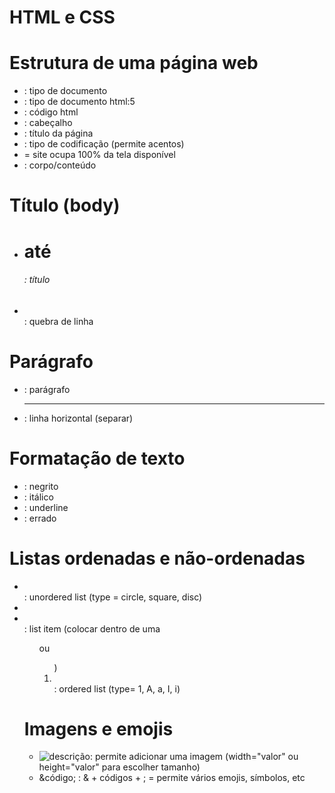 # HTML e CSS

# Estrutura de uma página web
* <doctype>: tipo de documento
* <doctype html>: tipo de documento html:5
* <html></html>: código html
* <head></head>: cabeçalho
* <title></title>: título da  página
* <meta charset="utf-8">: tipo de codificação (permite acentos)
* <meta name="viewport" content="width=device-width, initial-scale=1.0"> = site ocupa 100% da tela disponível
* <body></body>: corpo/conteúdo

# Título (body)
* <h1> até <h6>: título 
* <br>: quebra de linha

# Parágrafo
* <p></p>: parágrafo
* <hr>: linha horizontal (separar)

# Formatação de texto
* <strong></strong>: negrito
* <em></em>: itálico
* <u></u>: underline
* <strike></strike>: errado

# Listas ordenadas e não-ordenadas
* <ul></ul>: unordered list (type = circle, square, disc)
* <li></li>: list item (colocar dentro de uma <ul> ou <ol>)
* <ol></ol>: ordered list (type= 1, A, a, I, i)

# Imagens e emojis
* <img src="url" alt="descrição">: permite adicionar uma imagem (width="valor" ou height="valor" para escolher tamanho)
* &código; :  & + códigos + ; = permite vários emojis, símbolos, etc
